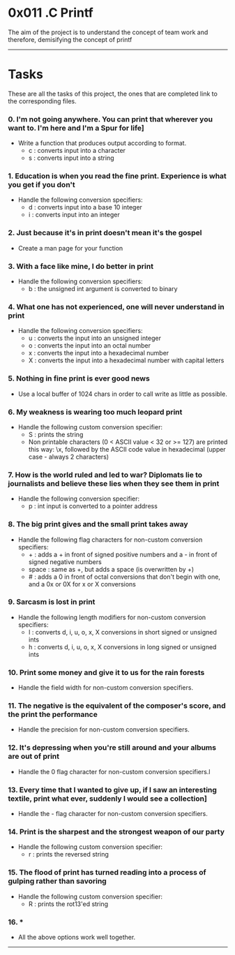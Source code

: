 # 0x011 .C Printf
The aim of the project is to understand the concept of team work and therefore, demisifying the concept of printf

---
# Tasks

These are all the tasks of this project, the ones that are completed link to the corresponding files.

### 0. I'm not going anywhere. You can print that wherever you want to. I'm here and I'm a Spur for life]
* Write a function that produces output according to format.
  - c : converts input into a character
  - s : converts input into a string

### 1. Education is when you read the fine print. Experience is what you get if you don't
* Handle the following conversion specifiers:
  - d : converts input into a base 10 integer
  - i : converts input into an integer

### 2. Just because it's in print doesn't mean it's the gospel
* Create a man page for your function

### 3. With a face like mine, I do better in print
* Handle the following conversion specifiers:
  - b : the unsigned int argument is converted to binary

### 4. What one has not experienced, one will never understand in print
* Handle the following conversion specifiers:
  - u : converts the input into an unsigned integer
  - o : converts the input into an octal number
  - x : converts the input into a hexadecimal number
  - X : converts the input into a hexadecimal number with capital letters

### 5. Nothing in fine print is ever good news
* Use a local buffer of 1024 chars in order to call write as little as possible.

### 6. My weakness is wearing too much leopard print
* Handle the following custom conversion specifier:
  - S : prints the string
  - Non printable characters (0 < ASCII value < 32 or >= 127) are printed this way: \x, followed by the ASCII code value in hexadecimal (upper case - always 2 characters)

### 7. How is the world ruled and led to war? Diplomats lie to journalists and believe these lies when they see them in print
* Handle the following conversion specifier:
  - p : int input is converted to a pointer address

### 8. The big print gives and the small print takes away
* Handle the following flag characters for non-custom conversion specifiers:
  - \+ : adds a \+ in front of signed positive numbers and a \- in front of signed negative numbers
  - space : same as \+, but adds a space (is overwritten by \+)
  - \# : adds a 0 in front of octal conversions that don't begin with one, and a 0x or 0X for x or X conversions

### 9. Sarcasm is lost in print
* Handle the following length modifiers for non-custom conversion specifiers:
  - l : converts d, i, u, o, x, X conversions in short signed or unsigned ints
  - h : converts d, i, u, o, x, X conversions in long signed or unsigned ints

### 10. Print some money and give it to us for the rain forests
* Handle the field width for non-custom conversion specifiers.

### 11. The negative is the equivalent of the composer's score, and the print the performance
* Handle the precision for non-custom conversion specifiers.

### 12. It's depressing when you're still around and your albums are out of print
* Handle the 0 flag character for non-custom conversion specifiers.l

### 13. Every time that I wanted to give up, if I saw an interesting textile, print what ever, suddenly I would see a collection]
* Handle the - flag character for non-custom conversion specifiers.

### 14. Print is the sharpest and the strongest weapon of our party
* Handle the following custom conversion specifier:
  - r : prints the reversed string

### 15. The flood of print has turned reading into a process of gulping rather than savoring
* Handle the following custom conversion specifier:
  - R : prints the rot13'ed string

### 16. * 
* All the above options work well together.

---
